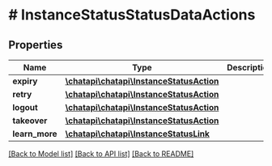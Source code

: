 # # InstanceStatusStatusDataActions

## Properties

Name | Type | Description | Notes
------------ | ------------- | ------------- | -------------
**expiry** | [**\chatapi\chatapi\InstanceStatusAction**](InstanceStatusAction.md) |  | [optional] 
**retry** | [**\chatapi\chatapi\InstanceStatusAction**](InstanceStatusAction.md) |  | [optional] 
**logout** | [**\chatapi\chatapi\InstanceStatusAction**](InstanceStatusAction.md) |  | [optional] 
**takeover** | [**\chatapi\chatapi\InstanceStatusAction**](InstanceStatusAction.md) |  | [optional] 
**learn_more** | [**\chatapi\chatapi\InstanceStatusLink**](InstanceStatusLink.md) |  | [optional] 

[[Back to Model list]](../../README.md#documentation-for-models) [[Back to API list]](../../README.md#documentation-for-api-endpoints) [[Back to README]](../../README.md)


